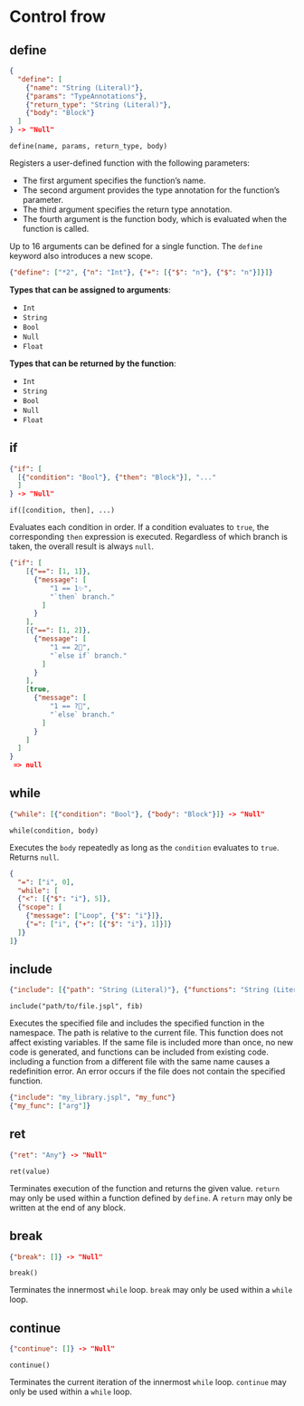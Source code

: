 # Control frow

## define

```json
{
  "define": [
    {"name": "String (Literal)"},
    {"params": "TypeAnnotations"},
    {"return_type": "String (Literal)"},
    {"body": "Block"}
  ]
} -> "Null"
```

```jspl
define(name, params, return_type, body)
```

Registers a user-defined function with the following parameters:

- The first argument specifies the function’s name.
- The second argument provides the type annotation for the function’s parameter.
- The third argument specifies the return type annotation.
- The fourth argument is the function body, which is evaluated when the function is called.

Up to 16 arguments can be defined for a single function.
The `define` keyword also introduces a new scope.

```json
{"define": ["*2", {"n": "Int"}, {"+": [{"$": "n"}, {"$": "n"}]}]}
```

**Types that can be assigned to arguments**:

- `Int`
- `String`
- `Bool`
- `Null`
- `Float`

**Types that can be returned by the function**:

- `Int`
- `String`
- `Bool`
- `Null`
- `Float`

## if

```json
{"if": [
  [{"condition": "Bool"}, {"then": "Block"}], "..."
  ]
} -> "Null"
```

```jspl
if([condition, then], ...)
```

Evaluates each condition in order. If a condition evaluates to `true`, the corresponding `then` expression is executed.
Regardless of which branch is taken, the overall result is always `null`.

```json
{"if": [
    [{"==": [1, 1]},
      {"message": [
          "1 == 1✨",
          "`then` branch."
        ]
      }
    ],
    [{"==": [1, 2]},
      {"message": [
          "1 == 2🤔",
          "`else if` branch."
        ]
      }
    ],
    [true,
      {"message": [
          "1 == ?🤣",
          "`else` branch."
        ]
      }
    ]
  ]
}
 => null
```

## while

```json
{"while": [{"condition": "Bool"}, {"body": "Block"}]} -> "Null"
```

```jspl
while(condition, body)
```

Executes the `body` repeatedly as long as the `condition` evaluates to `true`.
Returns `null`.

```json
{
  "=": ["i", 0],
  "while": [
  {"<": [{"$": "i"}, 5]},
  {"scope": [
    {"message": ["Loop", {"$": "i"}]},
    {"=": ["i", {"+": [{"$": "i"}, 1]}]}
  ]}
]}
```

## include

```json
{"include": [{"path": "String (Literal)"}, {"functions": "String (Literal)"}, "..."]} -> "Null"
```

```jspl
include("path/to/file.jspl", fib)
```

Executes the specified file and includes the specified function in the namespace.
The path is relative to the current file.
This function does not affect existing variables.
If the same file is included more than once, no new code is generated,
and functions can be included from existing code.
including a function from a different file with the same name causes a redefinition error.
An error occurs if the file does not contain the specified function.

```json
{"include": "my_library.jspl", "my_func"}
{"my_func": ["arg"]}
```

## ret

```json
{"ret": "Any"} -> "Null"
```

```jspl
ret(value)
```

Terminates execution of the function and returns the given value.
`return` may only be used within a function defined by `define`.
A `return` may only be written at the end of any block.

## break

```json
{"break": []} -> "Null"
```

```jspl
break()
```

Terminates the innermost `while` loop.
`break` may only be used within a `while` loop.

## continue

```json
{"continue": []} -> "Null"
```

```jspl
continue()
```

Terminates the current iteration of the innermost `while` loop.
`continue` may only be used within a `while` loop.
